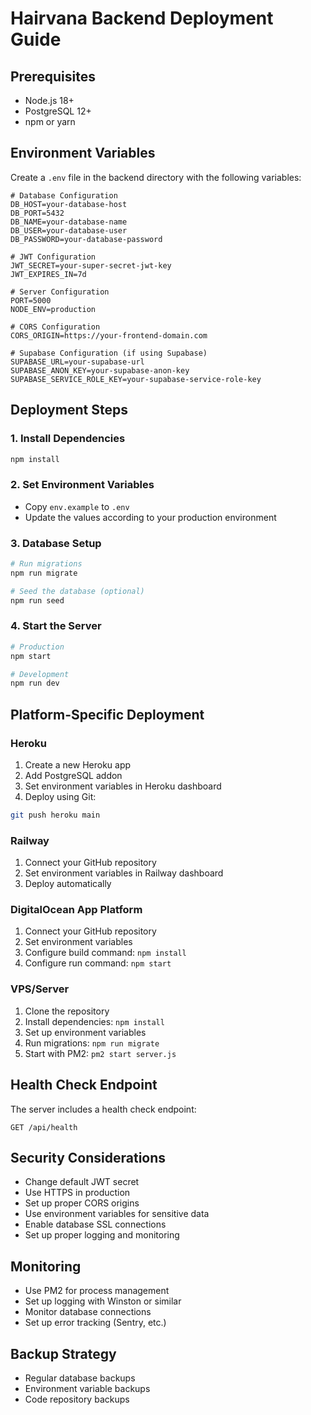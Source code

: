 # Hairvana Backend Deployment Guide

## Prerequisites
- Node.js 18+ 
- PostgreSQL 12+
- npm or yarn

## Environment Variables
Create a `.env` file in the backend directory with the following variables:

```env
# Database Configuration
DB_HOST=your-database-host
DB_PORT=5432
DB_NAME=your-database-name
DB_USER=your-database-user
DB_PASSWORD=your-database-password

# JWT Configuration
JWT_SECRET=your-super-secret-jwt-key
JWT_EXPIRES_IN=7d

# Server Configuration
PORT=5000
NODE_ENV=production

# CORS Configuration
CORS_ORIGIN=https://your-frontend-domain.com

# Supabase Configuration (if using Supabase)
SUPABASE_URL=your-supabase-url
SUPABASE_ANON_KEY=your-supabase-anon-key
SUPABASE_SERVICE_ROLE_KEY=your-supabase-service-role-key
```

## Deployment Steps

### 1. Install Dependencies
```bash
npm install
```

### 2. Set Environment Variables
- Copy `env.example` to `.env`
- Update the values according to your production environment

### 3. Database Setup
```bash
# Run migrations
npm run migrate

# Seed the database (optional)
npm run seed
```

### 4. Start the Server
```bash
# Production
npm start

# Development
npm run dev
```

## Platform-Specific Deployment

### Heroku
1. Create a new Heroku app
2. Add PostgreSQL addon
3. Set environment variables in Heroku dashboard
4. Deploy using Git:
```bash
git push heroku main
```

### Railway
1. Connect your GitHub repository
2. Set environment variables in Railway dashboard
3. Deploy automatically

### DigitalOcean App Platform
1. Connect your GitHub repository
2. Set environment variables
3. Configure build command: `npm install`
4. Configure run command: `npm start`

### VPS/Server
1. Clone the repository
2. Install dependencies: `npm install`
3. Set up environment variables
4. Run migrations: `npm run migrate`
5. Start with PM2: `pm2 start server.js`

## Health Check Endpoint
The server includes a health check endpoint:
```
GET /api/health
```

## Security Considerations
- Change default JWT secret
- Use HTTPS in production
- Set up proper CORS origins
- Use environment variables for sensitive data
- Enable database SSL connections
- Set up proper logging and monitoring

## Monitoring
- Use PM2 for process management
- Set up logging with Winston or similar
- Monitor database connections
- Set up error tracking (Sentry, etc.)

## Backup Strategy
- Regular database backups
- Environment variable backups
- Code repository backups 